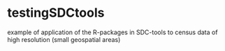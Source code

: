 # testingSDCtools
example of application of the R-packages in SDC-tools to census data of high resolution (small geospatial areas)
